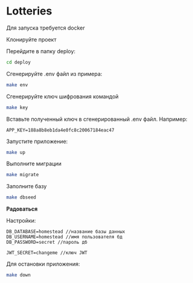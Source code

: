 Lotteries
=====================
Для запуска требуется docker

Клонируйте проект

Перейдите в папку deploy:
```bash
cd deploy
```

Сгенерируйте .env файл из примера:
```bash
make env
```

Сгенерируйте ключ шифрования командой
```bash
make key
```

Вставьте полученный ключ в сгенерированный .env файл. Например:
```
APP_KEY=188a8b8eb1da4e0fc8c20067184eac47
```

Запустите приложение:
```bash
make up
```

Выполните миграции
```bash
make migrate
```

Заполните базу
```bash
make dbseed
```
**Радоваться**


Настройки:
```
DB_DATABASE=homestead //название базы данных
DB_USERNAME=homestead //имя пользователя бд
DB_PASSWORD=secret //пароль дб

JWT_SECRET=changeme //ключ JWT
```

Для остановки приложения:
```bash
make down
```
